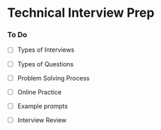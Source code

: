 # Technical Interview Prep

### To Do
* [ ] Types of Interviews
* [ ] Types of Questions
* [ ] Problem Solving Process
* [ ] Online Practice
* [ ] Example prompts
* [ ] Interview Review


















